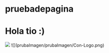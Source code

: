 # pruebadepagina
# Hola tio :)
<img src="prubaImagen/prubaImagen/Con-Logo.png">
![](prubaImagen/prubaImagen/Con-Logo.png)
